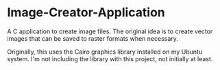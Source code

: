 # Image-Creator-Application
A C application to create image files. The original idea is to create vector images that can be saved to raster formats when necessary.

Originally, this uses the Cairo graphics library installed on my Ubuntu system. I'm not including the library with this project, not initially at least.
